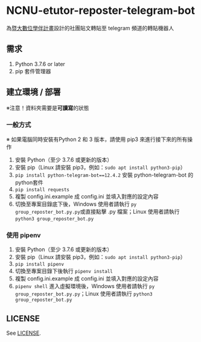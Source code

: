 # NCNU-etutor-reposter-telegram-bot
為[暨大數位學伴計畫](https://www.facebook.com/NCNU.TheProjectofOnlineTutoring/)設計的社團貼文轉貼至 telegram 頻道的轉貼機器人

## 需求
1. Python 3.7.6 or later
2. pip 套件管理器

## 建立環境 / 部署
※注意！資料夾需要是**可讀寫**的狀態
### 一般方式
※ 如果電腦同時安裝有Python 2 和 3 版本，請使用 pip3 來進行接下來的所有操作
1. 安裝 Python（至少 3.7.6 或更新的版本）
2. 安裝 pip（Linux 請安裝 pip3，例如：`sudo apt install python3-pip`）
3. `pip install python-telegram-bot==12.4.2` 安裝 python-telegram-bot 的 python套件
4. `pip install requests`
5. 複製 config.ini.example 成 config.ini 並填入對應的設定內容
6. 切換至專案目錄底下後，Windows 使用者請執行 `py group_reposter_bot.py.py`或直接點擊 .py 檔案；Linux 使用者請執行 `python3 group_reposter_bot.py`

### 使用 pipenv
1. 安裝 Python（至少 3.7.6 或更新的版本）
2. 安裝 pip（Linux 請安裝 pip3，例如：`sudo apt install python3-pip`）
3. `pip install pipenv`
4. 切換至專案目錄下後執行 `pipenv install`
5. 複製 config.ini.example 成 config.ini 並填入對應的設定內容
5. `pipenv shell` 進入虛擬環境後，Windows 使用者請執行 `py group_reposter_bot.py.py`；Linux 使用者請執行 `python3 group_reposter_bot.py`

## LICENSE
See [LICENSE](https://github.com/hms5232/NCNU-etutor-reposter-telegram-bot/blob/master/LICENSE).

